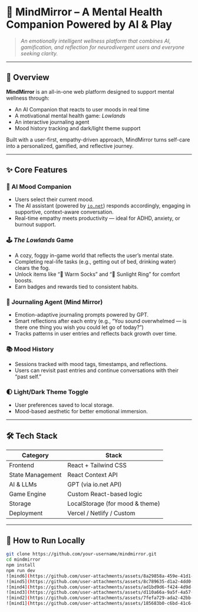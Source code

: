 # 🧠 MindMirror – A Mental Health Companion Powered by AI & Play

> *An emotionally intelligent wellness platform that combines AI, gamification, and reflection for neurodivergent users and everyone seeking clarity.*

---

## 🌟 Overview

**MindMirror** is an all-in-one web platform designed to support mental wellness through:
- An AI Companion that reacts to user moods in real time
- A motivational mental health game: *Lowlands*
- An interactive journaling agent
- Mood history tracking and dark/light theme support

Built with a user-first, empathy-driven approach, MindMirror turns self-care into a personalized, gamified, and reflective journey.

---

## ✨ Core Features

### 🤖 AI Mood Companion
- Users select their current mood.
- The AI assistant (powered by [`io.net`](https://io.net)) responds accordingly, engaging in supportive, context-aware conversation.
- Real-time empathy meets productivity — ideal for ADHD, anxiety, or burnout support.

### 🕹️ *The Lowlands* Game
- A cozy, foggy in-game world that reflects the user’s mental state.
- Completing real-life tasks (e.g., getting out of bed, drinking water) clears the fog.
- Unlock items like “🧦 Warm Socks” and “💍 Sunlight Ring” for comfort boosts.
- Earn badges and rewards tied to consistent habits.

### 📓 Journaling Agent (Mind Mirror)
- Emotion-adaptive journaling prompts powered by GPT.
- Smart reflections after each entry (e.g., “You sound overwhelmed — is there one thing you wish you could let go of today?”)
- Tracks patterns in user entries and reflects back growth over time.

### 📚 Mood History
- Sessions tracked with mood tags, timestamps, and reflections.
- Users can revisit past entries and continue conversations with their “past self.”

### 🌓 Light/Dark Theme Toggle
- User preferences saved to local storage.
- Mood-based aesthetic for better emotional immersion.

---

## 🛠️ Tech Stack

| Category            | Stack                              |
|---------------------|-------------------------------------|
| Frontend            | React + Tailwind CSS                |
| State Management    | React Context API                   |
| AI & LLMs           | GPT (via io.net API)                |
| Game Engine         | Custom React-based logic            |
| Storage             | LocalStorage (for mood & theme)     |
| Deployment          | Vercel / Netlify / Custom           |

---

## 🧪 How to Run Locally

```bash
git clone https://github.com/your-username/mindmirror.git
cd mindmirror
npm install
npm run dev
![mind6](https://github.com/user-attachments/assets/8a29858a-459e-41d1-9140-3aaa6fc33ff9)
![mind5](https://github.com/user-attachments/assets/8c789635-d1a2-4dd0-8702-9822d0746db4)
![mind4](https://github.com/user-attachments/assets/ad1bd9d6-f424-4d9d-8ef3-ae6b7e7e6821)
![mind3](https://github.com/user-attachments/assets/d110a66a-9a5f-4a57-9d47-4fe719824b56)
![mind2](https://github.com/user-attachments/assets/7fefa729-ada2-42bb-ae88-bb40d58863ec)
![mind1](https://github.com/user-attachments/assets/185683b0-c6bd-41c6-95d2-b872f5c29bc3)
